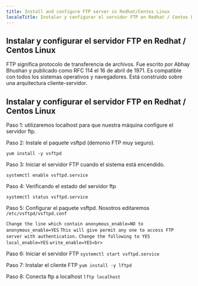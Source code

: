 ```yaml
---
title: Install and configure FTP server in Redhat/Centos Linux
localeTitle: Instalar y configurar el servidor FTP en Redhat / Centos Linux
---
```

## Instalar y configurar el servidor FTP en Redhat / Centos Linux

FTP significa protocolo de transferencia de archivos. Fue escrito por Abhay Bhushan y publicado como RFC 114 el 16 de abril de 1971. Es compatible con todos los sistemas operativos y navegadores. Está construido sobre una arquitectura cliente-servidor.

## Instalar y configurar el servidor FTP en Redhat / Centos Linux

Paso 1: utilizaremos localhost para que nuestra máquina configure el servidor ftp.

Paso 2: Instale el paquete vsftpd (demonio FTP muy seguro).

`yum install -y vsftpd`

Paso 3: Iniciar el servidor FTP cuando el sistema está encendido.

`systemctl enable vsftpd.service`

Paso 4: Verificando el estado del servidor ftp

`systemctl status vsftpd.service`

Paso 5: Configurar el paquete vsftpd. Nosotros editaremos `/etc/vsftpd/vsftpd.conf`

`Change the line which contain anonymous_enable=NO to anonymous_enable=YES` `This will give permit any one to access FTP server with authentication.` `Change the following to YES` `local_enable=YES` `write_enable=YES<br>`

Paso 6: Iniciar el servidor FTP `systemctl start vsftpd.service`

Paso 7: Instalar el cliente FTP `yum install -y lftpd`

Paso 8: Conecta ftp a localhost `lftp localhost`